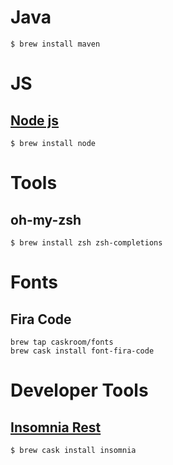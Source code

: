# Java

```
$ brew install maven
```

# JS

## [Node js](https://nodejs.org)

```
$ brew install node
```

# Tools

## oh-my-zsh

```
$ brew install zsh zsh-completions
```

# Fonts

## Fira Code

```
brew tap caskroom/fonts
brew cask install font-fira-code
```

# Developer Tools

## [Insomnia Rest](https://insomnia.rest/)
```
$ brew cask install insomnia
```

